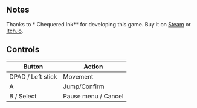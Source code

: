 ## Notes

Thanks to * Chequered Ink** for developing this game. Buy it on [Steam](https://store.steampowered.com/app/725380/Maddening_Euphoria/) or [Itch.io](https://ci.itch.io/maddening-euphoria).

## Controls

| Button | Action |
|--|--| 
|DPAD / Left stick|Movement|
|A|Jump/Confirm|
|B / Select|Pause menu / Cancel|


